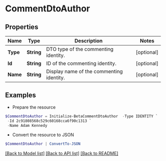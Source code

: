 # CommentDtoAuthor
## Properties

Name | Type | Description | Notes
------------ | ------------- | ------------- | -------------
**Type** | **String** | DTO type of the commenting identity. | [optional] 
**Id** | **String** | ID of the commenting identity. | [optional] 
**Name** | **String** | Display name of the commenting identity. | [optional] 

## Examples

- Prepare the resource
```powershell
$CommentDtoAuthor = Initialize-BetaCommentDtoAuthor  -Type IDENTITY `
 -Id 2c91808568c529c60168cca6f90c1313 `
 -Name Adam Kennedy
```

- Convert the resource to JSON
```powershell
$CommentDtoAuthor | ConvertTo-JSON
```

[[Back to Model list]](../README.md#documentation-for-models) [[Back to API list]](../README.md#documentation-for-api-endpoints) [[Back to README]](../README.md)

